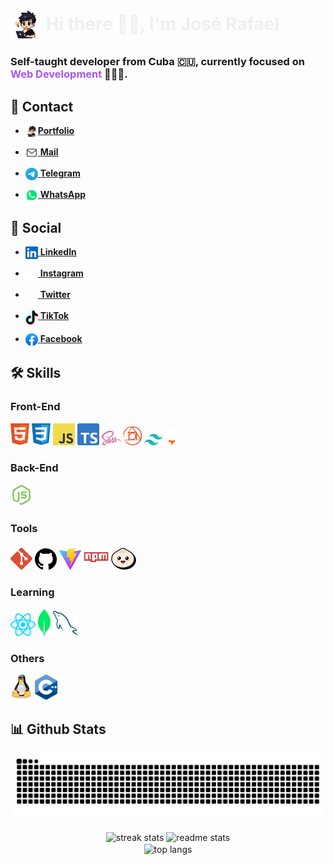 # <img src="assets/Others/JS-character.png" align="center" alt="José Rafael Character" height="50"> <span style="color: #eeee">Hi there 👋🏻, I'm José Rafael</span>

### Self-taught developer from Cuba 🇨🇺, currently focused on <span style="color: #a855f7">Web Development</span> 👨🏻‍💻.

## 💬 Contact
- [<img src="assets/Others/JS-character.png" width="20" align="top">**Portfolio**](https://jose-rafael.pages.dev/)
 
- [<img src="assets/Contact/mail.svg" width="20" align="top"> **Mail**](mailto:joserafaelperezr@icloud.com)

- [<img src="assets/Contact/telegram.svg" width="20" align="top"> **Telegram**](https://t.me/jose_rafael016)

- [<img src="assets/Contact/whatsapp.svg" width="20" align="top"> **WhatsApp**](https://wa.me/+5356843843?text=Hola!!)

## 👥 Social
- [<img src="assets/Social/linkedin.svg" width="20" align="top"> **LinkedIn**](https://www.linkedin.com/in/joserafael016/) 

- [<img src="assets/Social/instagram.svg" width="20" align="top"> **Instagram**](https://www.instagram.com/jrwebdev/)  

- [<img src="assets/Social/x.svg" width="20" align="top"> **Twitter**](https://twitter.com/jose_rafael016)  

- [<img src="assets/Social/tiktok.svg" width="20" align="top"> **TikTok**](https://www.tiktok.com/@jose_rafael016?lang=en)  

- [<img src="assets/Social/facebook.svg" width="20" align="top"> **Facebook**](https://www.facebook.com/joserafael.perezrivero.3/)  

## 🛠️ Skills

### Front-End
[<img src="assets/Tecnologies/html5.svg" width="30">](https://www.w3.org/html/)
[<img src="assets/Tecnologies/css.svg" width="30">](https://www.w3.org/css/)
[<img src="assets/Tecnologies/javascript.svg" width="35">](https://developer.mozilla.org/en-US/docs/Web/JavaScript)
[<img src="assets/Tecnologies/typescript.svg" width="35">](https://www.typescriptlang.org/)
[<img src="assets/Tecnologies/sass.svg" width="30">](https://sass-lang.com/)
[<img src="assets/Tecnologies/postcss.svg" width="30">](https://postcss.org/)
[<img src="assets/Tecnologies/tailwindcss.svg" width="30">](https://tailwindcss.com/)
[<img src="assets/Tecnologies/astro.svg" width="20">](https://astro.build/)

### Back-End
[<img src="assets/Tecnologies/nodejs.svg" width="35">](https://nodejs.org/en)

### Tools
[<img src="assets/Tecnologies/git.svg" width="35">](https://git-scm.com/)
[<img src="assets/Tecnologies/github.svg" width="35">](https://github.com/)
[<img src="assets/Tecnologies/vitejs.svg" width="35">](https://vitejs.dev/)
[<img src="assets/Tecnologies/npm.svg" width="40">](https://www.npmjs.com/)
[<img src="assets/Tecnologies/bun.svg" width="40">](https://bun.sh/)

### Learning
[<img src="assets/Tecnologies/react.svg" width="40">](https://es.react.dev/)
[<img src="assets/Tecnologies/mongodb.svg" width="20">](https://www.mongodb.com/)
[<img src="assets/Tecnologies/mysql.svg" width="40">](https://www.mysql.com/)

### Others
[<img src="assets/Tecnologies/linux.svg" width="35">](https://ubuntu.com/)
[<img src="assets/Tecnologies/c++.svg" width="36">](https://cplusplus.com/)

## 📊 Github Stats
<div align="center">
  <img align="center" src="https://github.com/joserafael0160/joserafael0160/blob/output/github-contribution-grid-snake-dark.svg" alt="github contribution grid snake  animation">
  <br>
  <br>
  <img width=430 src="https://github-readme-streak-stats-salesp07.vercel.app/?user=joserafael0160&count_private=true&theme=midnight-purple&border_radius=10" alt="streak stats" />
  <img width=405 src="https://github-readme-stats.vercel.app/api?username=joserafael0160&theme=midnight-purple&show_icons=true&locale=en&border_radius=10" alt="readme stats" />
  <br>
  <img width=365 align="center" src="https://github-readme-stats.vercel.app/api/top-langs?username=joserafael0160&theme=midnight-purple&show_icons=true&locale=en&layout=compact&border_radius=10" alt="top langs">
</div>

